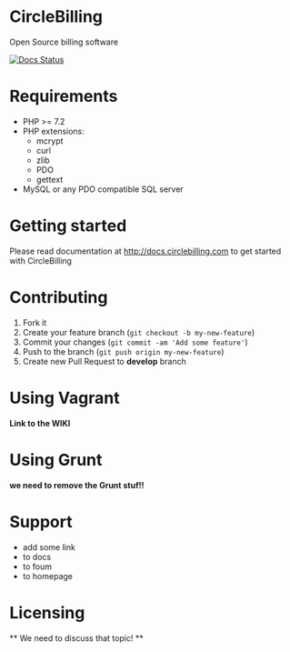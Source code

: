 CircleBilling 
================================================================================
Open Source billing software

[![Docs Status](https://readthedocs.org/projects/circlebilling/badge/?version=latest)](https://readthedocs.org/projects/circlebilling/badge/?version=latest)

Requirements
================================================================================

* PHP >= 7.2
* PHP extensions:
  * mcrypt
  * curl
  * zlib
  * PDO
  * gettext
* MySQL or any PDO compatible SQL server

Getting started
================================================================================

Please read documentation at http://docs.circlebilling.com to get started
with CircleBilling

Contributing
================================================================================

1. Fork it
2. Create your feature branch (`git checkout -b my-new-feature`)
3. Commit your changes (`git commit -am 'Add some feature'`)
4. Push to the branch (`git push origin my-new-feature`)
5. Create new Pull Request to **develop** branch

Using Vagrant
================================================================================
**Link to the WIKI**

Using Grunt
===========
**we need to remove the Grunt stuf!!**


Support
================================================================================

* add some link
* to docs
* to foum
* to homepage

Licensing
================================================================================

** We need to discuss that topic! **
